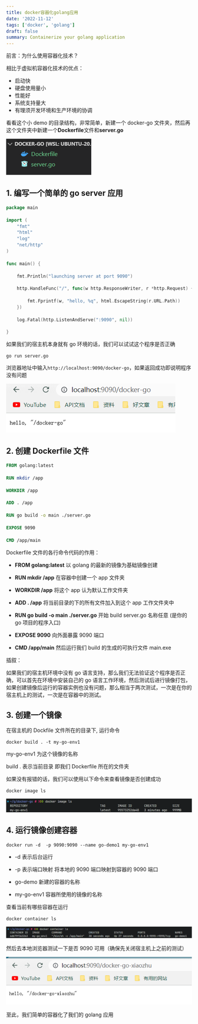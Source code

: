 ```yaml
---
title: docker容器化golang应用
date: '2022-11-12'
tags: ['docker', 'golang']
draft: false
summary: Containerize your golang application
---
```


前言：为什么使用容器化技术？

相比于虚拟机容器化技术的优点：

- 启动快
- 硬盘使用量小
- 性能好
- 系统支持量大
- 有理须开发环境和生产环境的协调

看看这个小 demo 的目录结构，非常简单，新建一个 docker-go 文件夹，然后再这个文件夹中新建一个**Dockerfile**文件和**server.go**

![image-20221003170329772](https://raw.githubusercontent.com/XIAOZHUXUEJAVA/MyGraphBed/master/image-20221003170329772.png)

## 1. 编写一个简单的 go server 应用

```go
package main

import (
	"fmt"
	"html"
	"log"
	"net/http"
)

func main() {

	fmt.Println("launching server at port 9090")

	http.HandleFunc("/", func(w http.ResponseWriter, r *http.Request) {

		fmt.Fprintf(w, "hello, %q", html.EscapeString(r.URL.Path))
	})

	log.Fatal(http.ListenAndServe(":9090", nil))

}
```

如果我们的宿主机本身就有 go 环境的话，我们可以试试这个程序是否正确

```shell
go run server.go
```

浏览器地址中输入`http://localhost:9090/docker-go`，如果返回成功即说明程序没有问题

![image-20221003170345130](https://raw.githubusercontent.com/XIAOZHUXUEJAVA/MyGraphBed/master/image-20221003170345130.png)

## 2. 创建 Dockerfile 文件

```dockerfile
FROM golang:latest

RUN mkdir /app

WORKDIR /app

ADD . /app

RUN go build -o main ./server.go

EXPOSE 9090

CMD /app/main
```

Dockerfile 文件的各行命令代码的作用：

- **FROM golang:latest** 以 golang 的最新的镜像为基础镜像创建

- **RUN mkdir /app** 在容器中创建一个 app 文件夹

- **WORKDIR /app** 将这个 app 认为默认工作文件夹

- **ADD . /app** 将当前目录的下的所有文件加入到这个 app 工作文件夹中

- **RUN go build -o main ./server.go** 开始 build server.go 名称任意 (是你的 go 项目的程序入口)

- **EXPOSE 9090** 向外面暴露 9090 端口

- **CMD /app/main** 然后运行我们 build 的生成的可执行文件 main.exe

插叙：

如果我们的宿主机环境中没有 go 语言支持，那么我们无法验证这个程序是否正确，可以首先在环境中安装自己的 go 语言工作环境，然后测试后进行镜像打包，如果创建镜像后运行的容器实例也没有问题，那么相当于两次测试，一次是在你的宿主机上的测试，一次是在容器中的测试。

## 3. 创建一个镜像

在宿主机的 Dockfile 文件所在的目录下, 运行命令

```shell
docker build . -t my-go-env1
```

my-go-env1 为这个镜像的名称

build . 表示当前目录 即我们 Dockerfile 所在的文件夹

如果没有报错的话，我们可以使用以下命令来查看镜像是否创建成功

```shell
docker image ls
```

![image-20221003170411373](https://raw.githubusercontent.com/XIAOZHUXUEJAVA/MyGraphBed/master/image-20221003170411373.png)

## 4. 运行镜像创建容器

```shell
docker run -d  -p 9090:9090 --name go-demo1 my-go-env1
```

- -d 表示后台运行

- -p 表示端口映射 将本地的 9090 端口映射到容器的 9090 端口

- go-demo 新建的容器的名称

- my-go-env1 容器所使用的镜像的名称

查看当前有哪些容器在运行

```shell
docker container ls
```

![image-20221003170802220](https://raw.githubusercontent.com/XIAOZHUXUEJAVA/MyGraphBed/master/image-20221003170802220.png)

然后去本地浏览器测试一下是否 9090 可用（确保先关闭宿主机上之前的测试）

![image-20221003170846628](https://raw.githubusercontent.com/XIAOZHUXUEJAVA/MyGraphBed/master/image-20221003170846628.png)

至此，我们简单的容器化了我们的 golang 应用
